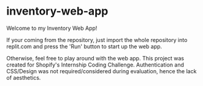 # inventory-web-app
Welcome to my Inventory Web App!

If your coming from the repository, just import the whole repository into replit.com and press the 'Run' button to start up the web app.

Otherwise, feel free to play around with the web app. This project was created for Shopify's Internship Coding Challenge. Authentication and CSS/Design was not required/considered during evaluation, hence the lack of aesthetics.